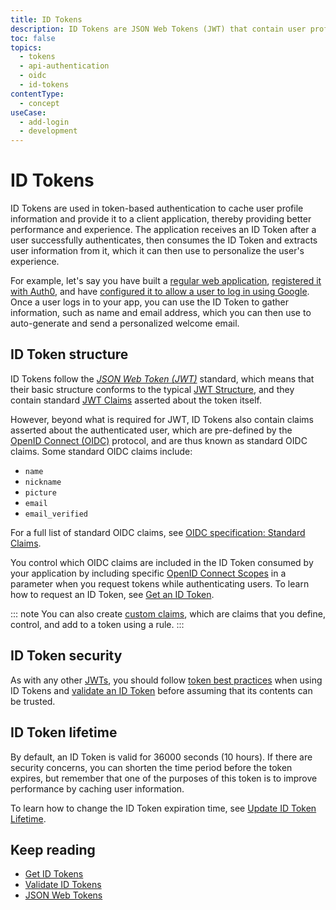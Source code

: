 ```yaml
---
title: ID Tokens
description: ID Tokens are JSON Web Tokens (JWT) that contain user profile information and are received after a user successfully authenticates. They are primarily used by the client appliation. Learn how to get, use, validate, and renew ID Tokens.
toc: false
topics:
  - tokens
  - api-authentication
  - oidc
  - id-tokens
contentType:
  - concept
useCase:
  - add-login
  - development
---
```

# ID Tokens

ID Tokens are used in token-based authentication to cache user profile information and provide it to a client application, thereby providing better performance and experience. The application receives an ID Token after a user successfully authenticates, then consumes the ID Token and extracts user information from it, which it can then use to personalize the user's experience.

For example, let's say you have built a [regular web application](/applications), [registered it with Auth0](/dashboard/guides/applications/register-app-regular-web), and have [configured it to allow a user to log in using Google](/connections/social/google). Once a user logs in to your app, you can use the ID Token to gather information, such as name and email address, which you can then use to auto-generate and send a personalized welcome email.

## ID Token structure

ID Tokens follow the <dfn data-key="json-web-token">[JSON Web Token (JWT)](/tokens/concepts/jwt)</dfn> standard, which means that their basic structure conforms to the typical [JWT Structure](/tokens/references/jwt-structure), and they contain standard [JWT Claims](/tokens/concepts/jwt-claims) asserted about the token itself.

However, beyond what is required for JWT, ID Tokens also contain claims asserted about the authenticated user, which are pre-defined by the [OpenID Connect (OIDC)](/protocols/oidc) protocol, and are thus known as standard OIDC claims. Some standard OIDC claims include:

* `name`
* `nickname`
* `picture`
* `email`
* `email_verified`

For a full list of standard OIDC claims, see [OIDC specification: Standard Claims](https://openid.net/specs/openid-connect-core-1_0.html#StandardClaims).

You control which OIDC claims are included in the ID Token consumed by your application by including specific [OpenID Connect Scopes](/scopes/oidc-scopes) in a parameter when you request tokens while authenticating users. To learn how to request an ID Token, see [Get an ID Token](/tokens/guides/id-token/get-id-tokens).

::: note 
You can also create [custom claims](/tokens/concepts/jwt-claims#custom-claims), which are claims that you define, control, and add to a token using a rule. 
:::

## ID Token security

As with any other [JWTs](/tokens/concepts/jwt#security), you should follow [token best practices](/best-practices/token-best-practices) when using ID Tokens and [validate an ID Token](/tokens/guides/id-token/validate-id-token) before assuming that its contents can be trusted.

## ID Token lifetime

By default, an ID Token is valid for 36000 seconds (10 hours). If there are security concerns, you can shorten the time period before the token expires, but remember that one of the purposes of this token is to improve performance by caching user information. 

To learn how to change the ID Token expiration time, see [Update ID Token Lifetime](/dashboard/guides/applications/update-token-lifetime).

## Keep reading

* [Get ID Tokens](/tokens/guides/id-token/get-id-tokens)
* [Validate ID Tokens](/tokens/guides/id-token/validate-id-token)
* [JSON Web Tokens](/tokens/concepts/jwt)
